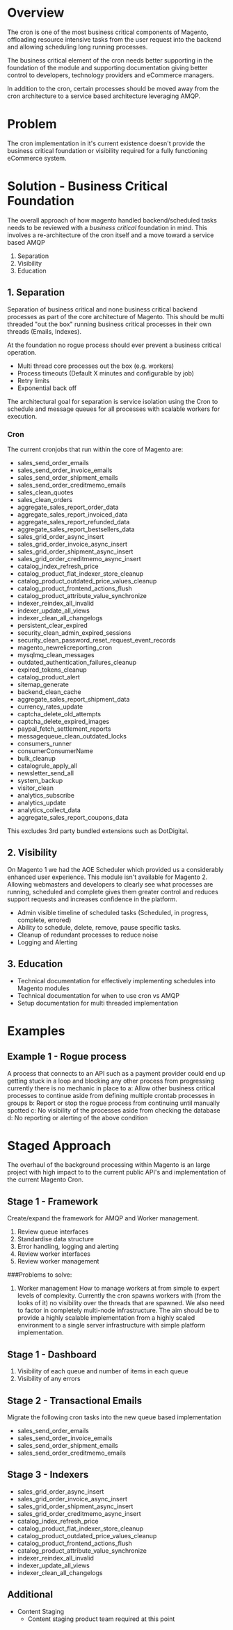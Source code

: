 # Overview
The cron is one of the most business critical components of Magento, offloading resource 
intensive tasks from the user request into the backend and allowing scheduling long running
processes.

The business critical element of the cron needs better supporting in the foundation of the module and
supporting documentation giving better control to developers, technology providers and eCommerce managers.

In addition to the cron, certain processes should be moved away from the cron architecture to a service
based architecture leveraging AMQP.

# Problem
The cron implementation in it's current existence doesn't provide the business critical foundation 
or visibility required for a fully functioning eCommerce system.

# Solution - Business Critical Foundation
The overall approach of how magento handled backend/scheduled tasks needs to be reviewed with a 
*business critical* foundation in mind. This involves a re-architecture of the cron itself
and a move toward a service based AMQP  

1. Separation
2. Visibility
3. Education

## 1. Separation
Separation of business critical and none business critical backend processes as part of the core
architecture of Magento. This should be multi threaded "out the box" running business critical processes
in their own threads (Emails, Indexes).

At the foundation no rogue process should ever prevent a business critical operation.

- Multi thread core processes out the box (e.g. workers)
- Process timeouts (Default X minutes and configurable by job) 
- Retry limits
- Exponential back off

The architectural goal for separation is service isolation using the Cron to schedule and message queues
for all processes with scalable workers for execution.

### Cron
The current cronjobs that run within the core of Magento are:
- sales_send_order_emails
- sales_send_order_invoice_emails
- sales_send_order_shipment_emails
- sales_send_order_creditmemo_emails
- sales_clean_quotes
- sales_clean_orders
- aggregate_sales_report_order_data
- aggregate_sales_report_invoiced_data
- aggregate_sales_report_refunded_data
- aggregate_sales_report_bestsellers_data
- sales_grid_order_async_insert
- sales_grid_order_invoice_async_insert
- sales_grid_order_shipment_async_insert
- sales_grid_order_creditmemo_async_insert
- catalog_index_refresh_price
- catalog_product_flat_indexer_store_cleanup
- catalog_product_outdated_price_values_cleanup
- catalog_product_frontend_actions_flush
- catalog_product_attribute_value_synchronize
- indexer_reindex_all_invalid
- indexer_update_all_views
- indexer_clean_all_changelogs
- persistent_clear_expired
- security_clean_admin_expired_sessions
- security_clean_password_reset_request_event_records
- magento_newrelicreporting_cron
- mysqlmq_clean_messages
- outdated_authentication_failures_cleanup
- expired_tokens_cleanup
- catalog_product_alert
- sitemap_generate
- backend_clean_cache
- aggregate_sales_report_shipment_data
- currency_rates_update
- captcha_delete_old_attempts
- captcha_delete_expired_images
- paypal_fetch_settlement_reports
- messagequeue_clean_outdated_locks
- consumers_runner
- consumerConsumerName
- bulk_cleanup
- catalogrule_apply_all
- newsletter_send_all
- system_backup
- visitor_clean
- analytics_subscribe
- analytics_update
- analytics_collect_data
- aggregate_sales_report_coupons_data

This excludes 3rd party bundled extensions such as DotDigital.

## 2. Visibility
On Magento 1 we had the AOE Scheduler which provided us a considerably enhanced user experience. This
module isn't available for Magento 2. Allowing webmasters and developers to clearly see what processes
are running, scheduled and complete gives them greater control and reduces support requests and increases
confidence in the platform.

- Admin visible timeline of scheduled tasks (Scheduled, in progress, complete, errored)
- Ability to schedule, delete, remove, pause specific tasks.
- Cleanup of redundant processes to reduce noise
- Logging and Alerting

## 3. Education
- Technical documentation for effectively implementing schedules into Magento modules
- Technical documentation for when to use cron vs AMQP
- Setup documentation for multi threaded implementation  

# Examples

## Example 1 - Rogue process
A process that connects to an API such as a payment provider could end up getting stuck in a loop
and blocking any other process from progressing currently there is no mechanic in place to
a: Allow other business critical processes to continue aside from defining multiple crontab processes in groups
b: Report or stop the rogue process from continuing until manually spotted
c: No visibility of the processes aside from checking the database
d: No reporting or alerting of the above condition

# Staged Approach
The overhaul of the background processing within Magento is an large project with high impact to to the
current public API's and implementation of the current Magento Cron.

## Stage 1 - Framework
Create/expand the framework for AMQP and Worker management.

1. Review queue interfaces
2. Standardise data structure
3. Error handling, logging and alerting
4. Review worker interfaces
5. Review worker management

###Problems to solve:
1. Worker management
How to manage workers at from simple to expert levels of complexity. Currently the cron spawns workers
with (from the looks of it) no visibility over the threads that are spawned. We also need to factor
in completely multi-node infrastructure.
The aim should be to provide a highly scalable implementation from a highly scaled environment to a
single server infrastructure with simple platform implementation.

## Stage 1 - Dashboard
1. Visibility of each queue and number of items in each queue
2. Visibility of any errors

## Stage 2 - Transactional Emails
Migrate the following cron tasks into the new queue based implementation
- sales_send_order_emails
- sales_send_order_invoice_emails
- sales_send_order_shipment_emails
- sales_send_order_creditmemo_emails

## Stage 3 - Indexers
- sales_grid_order_async_insert
- sales_grid_order_invoice_async_insert
- sales_grid_order_shipment_async_insert
- sales_grid_order_creditmemo_async_insert
- catalog_index_refresh_price
- catalog_product_flat_indexer_store_cleanup
- catalog_product_outdated_price_values_cleanup
- catalog_product_frontend_actions_flush
- catalog_product_attribute_value_synchronize
- indexer_reindex_all_invalid
- indexer_update_all_views
- indexer_clean_all_changelogs

## Additional

- Content Staging
    - Content staging product team required at this point 

